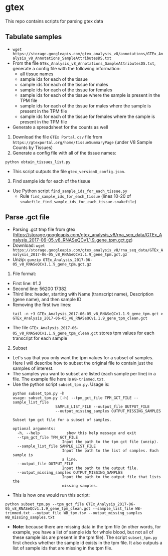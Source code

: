 # gtex
This repo contains scripts for parsing gtex data

## Tabulate samples
- `wget https://storage.googleapis.com/gtex_analysis_v8/annotations/GTEx_Analysis_v8_Annotations_SampleAttributesDS.txt`
- From the file `GTEx_Analysis_v8_Annotations_SampleAttributesDS.txt`, generate a config file with the following information:
  + all tissue names
  + sample ids for each of the tissue
  + sample ids for each of the tissue for males
  + sample ids for each of the tissue for females
  + sample ids for each of the tissue where the sample is present in the TPM file
  + sample ids for each of the tissue for males where the sample is present in the TPM file
  + sample ids for each of the tissue for females where the sample is present in the TPM file
- Generate a spreadsheet for the counts as well
1. Download the file `GTEx Portal.csv` file from `https://gtexportal.org/home/tissueSummaryPage` (under V8 Sample Counts by Tissues)
2. Generate a config file with all of the tissue names:
  ```
  python obtain_tissues_list.py
  ```
  - This script outputs the file `gtex_version8_config.json`.
3. Find sample ids for each of the tissue
- Use Python script `find_sample_ids_for_each_tissue.py`
  - Rule `find_sample_ids_for_each_tissue` (lines 10-20 of `snakefile_find_sample_ids_for_each_tissue.snakefile`)

## Parse .gct file
- Parsing .gct tmp file from gtex (https://storage.googleapis.com/gtex_analysis_v8/rna_seq_data/GTEx_Analysis_2017-06-05_v8_RNASeQCv1.1.9_gene_tpm.gct.gz)
- Download: `wget https://storage.googleapis.com/gtex_analysis_v8/rna_seq_data/GTEx_Analysis_2017-06-05_v8_RNASeQCv1.1.9_gene_tpm.gct.gz`
- Unzip: `gunzip GTEx_Analysis_2017-06-05_v8_RNASeQCv1.1.9_gene_tpm.gct.gz`
1. File format:
- First line: #1.2
- Second line: 56200   17382
- Third line: header, starting with Name (transcript name), Description (gene name), and then sample ID
- Removing the first two lines:
  ```
  tail -n +3 GTEx_Analysis_2017-06-05_v8_RNASeQCv1.1.9_gene_tpm.gct > GTEx_Analysis_2017-06-05_v8_RNASeQCv1.1.9_gene_tpm_clean.gct
  ```
- The file `GTEx_Analysis_2017-06-05_v8_RNASeQCv1.1.9_gene_tpm_clean.gct` stores tpm values for each transcript for each sample
2. Subset 
- Let's say that you only want the tpm values for a subset of samples. Here I will describe how to subset the original file to contain just the samples of interest. 
- The samples you want to subset are listed (each sample per line) in a file. The example file here is `WB-trimmed.txt`. 
- Use the python script `subset_tpm.py`. Usage is:
  ```
  python subset_tpm.py -h
  usage: subset_tpm.py [-h] --tpm_gct_file TPM_GCT_FILE --sample_list_file
                     SAMPLE_LIST_FILE --output_file OUTPUT_FILE
                     --output_missing_samples OUTPUT_MISSING_SAMPLES

  Subset tpm gct file for a subset of samples.

  optional arguments:
    -h, --help            show this help message and exit
    --tpm_gct_file TPM_GCT_FILE
                        Input the path to the tpm gct file (unzip).
    --sample_list_file SAMPLE_LIST_FILE
                        Input the path to the list of samples. Each sample is
                        a line.
    --output_file OUTPUT_FILE
                        Input the path to the output file.
    --output_missing_samples OUTPUT_MISSING_SAMPLES
                        Input the path to the output file that lists the
                        missing samples.
  ```
 - This is how one would run this script:
  ```
  python subset_tpm.py --tpm_gct_file GTEx_Analysis_2017-06-05_v8_RNASeQCv1.1.9_gene_tpm_clean.gct --sample_list_file WB-trimmed.txt --output_file WB_tpm.tsv --output_missing_samples WB_missing_samples.txt
  ```
 - **Note:** because there are missing data in the tpm file (in other words, for example, you have a list of sample ids for whole blood, but not all of these sample ids are present in the tpm file). The script `subset_tpm.py` first checks whether the sample id exists in the tpm file. It also outputs a list of sample ids that are missing in the tpm file. 
